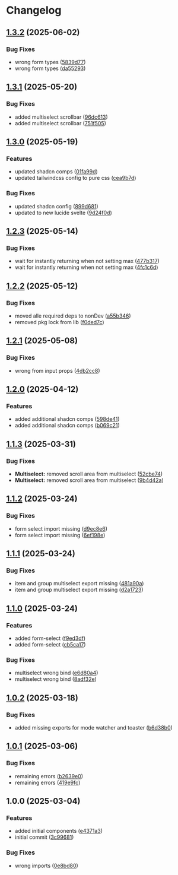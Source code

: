 # Changelog

## [1.3.2](https://github.com/Profiidev/positron_components/compare/positron-components-v1.3.1...positron-components-v1.3.2) (2025-06-02)

### Bug Fixes

- wrong form types ([5839d77](https://github.com/Profiidev/positron_components/commit/5839d77e69f672b5b17044409ada80500e6a035a))
- wrong form types ([da55293](https://github.com/Profiidev/positron_components/commit/da5529334cb6d17d267d4d4004ef467a85e8531b))

## [1.3.1](https://github.com/Profiidev/positron_components/compare/positron-components-v1.3.0...positron-components-v1.3.1) (2025-05-20)

### Bug Fixes

- added multiselect scrollbar ([96dc613](https://github.com/Profiidev/positron_components/commit/96dc6138d01dd7fbc3d7819d9992e64e4747770e))
- added multiselect scrollbar ([751f505](https://github.com/Profiidev/positron_components/commit/751f505704c772fe882b63f16e27d2d3b02c0f9f))

## [1.3.0](https://github.com/Profiidev/positron_components/compare/positron-components-v1.2.3...positron-components-v1.3.0) (2025-05-19)

### Features

- updated shadcn comps ([01fa99d](https://github.com/Profiidev/positron_components/commit/01fa99d151859b9aa4c91c851bde43dd1b1f8237))
- updated tailwindcss config to pure css ([cea9b7d](https://github.com/Profiidev/positron_components/commit/cea9b7da2f3ffcc1fc8dd611a36ac5ba86a23882))

### Bug Fixes

- updated shadcn config ([899d681](https://github.com/Profiidev/positron_components/commit/899d68197a6b2488452d5dfc9712c0f1c5d2e833))
- updated to new lucide svelte ([9d24f0d](https://github.com/Profiidev/positron_components/commit/9d24f0d4b743a6e04fcda8ae6b2a51c3984f5dc6))

## [1.2.3](https://github.com/Profiidev/positron_components/compare/positron-components-v1.2.2...positron-components-v1.2.3) (2025-05-14)

### Bug Fixes

- wait for instantly returning when not setting max ([477b317](https://github.com/Profiidev/positron_components/commit/477b31717e574bfe965e3a84431a1fa77543adaf))
- wait for instantly returning when not setting max ([4fc1c6d](https://github.com/Profiidev/positron_components/commit/4fc1c6d81e10cf2d55d1242ad75c075781d0d5da))

## [1.2.2](https://github.com/Profiidev/positron_components/compare/positron-components-v1.2.1...positron-components-v1.2.2) (2025-05-12)

### Bug Fixes

- moved alle required deps to nonDev ([a55b346](https://github.com/Profiidev/positron_components/commit/a55b346a45894112460743c251448ed2155074f0))
- removed pkg lock from lib ([f0ded7c](https://github.com/Profiidev/positron_components/commit/f0ded7c62dd3c340e0f1f9701ce9d0e29fdc9fb6))

## [1.2.1](https://github.com/Profiidev/positron_components/compare/positron-components-v1.2.0...positron-components-v1.2.1) (2025-05-08)

### Bug Fixes

- wrong from input props ([4db2cc8](https://github.com/Profiidev/positron_components/commit/4db2cc84f75bb93a6e6906e097707990cf7735d9))

## [1.2.0](https://github.com/Profiidev/positron_components/compare/positron-components-v1.1.3...positron-components-v1.2.0) (2025-04-12)

### Features

- added additional shadcn comps ([598de41](https://github.com/Profiidev/positron_components/commit/598de4137a794700744cec6611765c9fc3bb12c1))
- added additional shadcn comps ([b069c21](https://github.com/Profiidev/positron_components/commit/b069c21e2602c8a8e0f194a8e1149a0d81b21452))

## [1.1.3](https://github.com/Profiidev/positron_components/compare/positron-components-v1.1.2...positron-components-v1.1.3) (2025-03-31)

### Bug Fixes

- **Multiselect:** removed scroll area from multiselect ([52cbe74](https://github.com/Profiidev/positron_components/commit/52cbe7474784f87409aee6a0ccb1932fb6761d41))
- **Multiselect:** removed scroll area from multiselect ([9b4d42a](https://github.com/Profiidev/positron_components/commit/9b4d42a4c0e8ee72c696055c1d0f4514272fa226))

## [1.1.2](https://github.com/Profiidev/positron_components/compare/positron-components-v1.1.1...positron-components-v1.1.2) (2025-03-24)

### Bug Fixes

- form select import missing ([d9ec8e6](https://github.com/Profiidev/positron_components/commit/d9ec8e62c42dfbbbcf60a8adcd35f89714ba5f3c))
- form select import missing ([6ef198e](https://github.com/Profiidev/positron_components/commit/6ef198e564d16b5b6ccd5f6958c95d31be9b87c3))

## [1.1.1](https://github.com/Profiidev/positron_components/compare/positron-components-v1.1.0...positron-components-v1.1.1) (2025-03-24)

### Bug Fixes

- item and group multiselect export missing ([481a90a](https://github.com/Profiidev/positron_components/commit/481a90ae9577145d3859ba0910dc6fd85830ffbd))
- item and group multiselect export missing ([d2a1723](https://github.com/Profiidev/positron_components/commit/d2a1723cb2314f7e1333cc6384b81aea664d9f1b))

## [1.1.0](https://github.com/Profiidev/positron_components/compare/positron-components-v1.0.2...positron-components-v1.1.0) (2025-03-24)

### Features

- added form-select ([f9ed3df](https://github.com/Profiidev/positron_components/commit/f9ed3dfae1e833f212dc39aca9f3ff87246db86c))
- added form-select ([cb5ca17](https://github.com/Profiidev/positron_components/commit/cb5ca177cfb6bd1919ceb22443a4437e3fb3314d))

### Bug Fixes

- multiselect wrong bind ([e6d80a4](https://github.com/Profiidev/positron_components/commit/e6d80a40390518e2374b4cfa9a7de435ff6a9b22))
- multiselect wrong bind ([8adf32e](https://github.com/Profiidev/positron_components/commit/8adf32eea5513c77d089b1e65eafef75ad645cd0))

## [1.0.2](https://github.com/Profiidev/positron_components/compare/positron-components-v1.0.1...positron-components-v1.0.2) (2025-03-18)

### Bug Fixes

- added missing exports for mode watcher and toaster ([b6d38b0](https://github.com/Profiidev/positron_components/commit/b6d38b030001ad641230bbaee21532fbd78cf0aa))

## [1.0.1](https://github.com/Profiidev/positron_components/compare/positron-components-v1.0.0...positron-components-v1.0.1) (2025-03-06)

### Bug Fixes

- remaining errors ([b2639e0](https://github.com/Profiidev/positron_components/commit/b2639e066139bda0158393ef31b4ccefed589a29))
- remaining errors ([419e9fc](https://github.com/Profiidev/positron_components/commit/419e9fcff6ee30860f00701e352ff3e7c1a795df))

## 1.0.0 (2025-03-04)

### Features

- added initial components ([e4371a3](https://github.com/Profiidev/positron_components/commit/e4371a3f3f0d61561d0d5df2b213d08819922865))
- initial commit ([3c99681](https://github.com/Profiidev/positron_components/commit/3c99681b5667428424605afebc1cb9ed66c91f9c))

### Bug Fixes

- wrong imports ([0e8bd80](https://github.com/Profiidev/positron_components/commit/0e8bd8002861510b019b3449adc7f65305301dc1))
